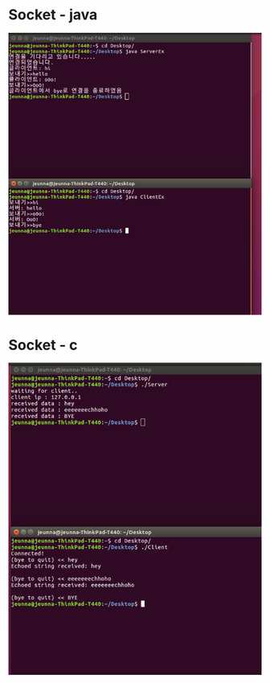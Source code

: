 <h1 id="server">Socket - java</h1>

![Socket_java](./image/socket_java.png)

<h1 id="client">Socket - c</h1>

![Socket_c](./image/socket_c.png)